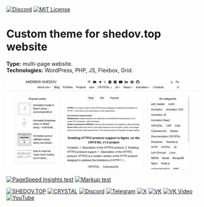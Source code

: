 [![Discord](https://img.shields.io/discord/1006372235172384849?style=for-the-badge&logo=discord&logoColor=white&labelColor=black&color=%23f3f3f3&label=)](https://discord.gg/ENB7RbxVZE)
[![MIT License](https://img.shields.io/badge/license-MIT-blue.svg?style=for-the-badge&logo=5865F2&logoColor=black&labelColor=black&color=%23f3f3f3)](https://github.com/AndrewShedov/shedov.top--custom-theme--wordpress/blob/main/LICENSE)

# Custom theme for shedov.top website
**Type:** multi-page website. <br />
**Technologies:** WordPress, PHP, JS, Flexbox, Grid. <br />
<br>
<a href="https://shedov.top/" target="_blank">
<img src="https://raw.githubusercontent.com/AndrewShedov/shedov.top--custom-theme--wordpress/refs/heads/main/assets/screenshot1.webp" width="700" />
</a>
<br>

[![PageSpeed Insights test](https://img.shields.io/badge/PageSpeed%20Insights%20test-black?style=for-the-badge)](https://developers.google.com/speed/pagespeed/insights/?url=https://shedov.top/) 
[![Markup test](https://img.shields.io/badge/Markup%20test-black?style=for-the-badge)](https://validator.w3.org/nu/?doc=https%3A%2F%2Fshedov.top%2F)

[![SHEDOV.TOP](https://img.shields.io/badge/SHEDOV.TOP-black?style=for-the-badge)](https://shedov.top/) 
[![CRYSTAL](https://img.shields.io/badge/CRYSTAL-black?style=for-the-badge)](https://crysty.ru/AndrewShedov)
[![Discord](https://img.shields.io/badge/Discord-black?style=for-the-badge&logo=discord&color=black&logoColor=white)](https://discord.gg/ENB7RbxVZE)
[![Telegram](https://img.shields.io/badge/Telegram-black?style=for-the-badge&logo=telegram&color=black&logoColor=white)](https://t.me/ShedovChannel)
[![X](https://img.shields.io/badge/%20-black?style=for-the-badge&logo=x&logoColor=white)](https://x.com/AndrewShedov)
[![VK](https://img.shields.io/badge/VK-black?style=for-the-badge&logo=vk)](https://vk.com/shedovchannel)
[![VK Video](https://img.shields.io/badge/VK%20Video-black?style=for-the-badge&logo=vk)](https://vkvideo.ru/@shedovchannel)
[![YouTube](https://img.shields.io/badge/YouTube-black?style=for-the-badge&logo=youtube)](https://www.youtube.com/@AndrewShedov)
